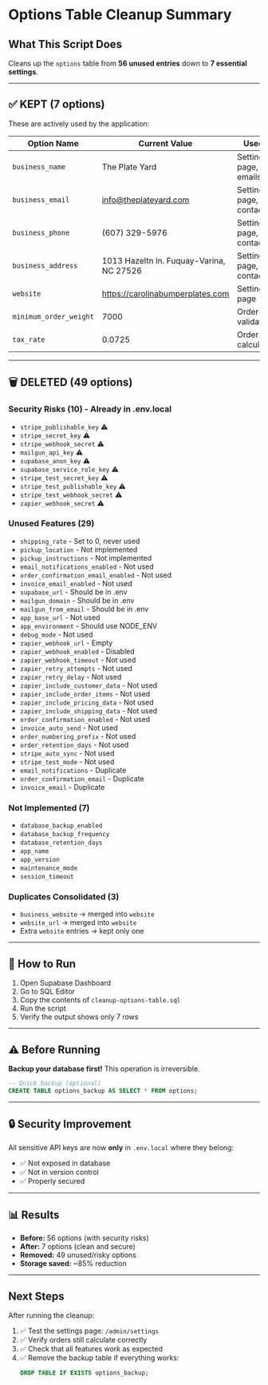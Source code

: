 # Options Table Cleanup Summary

## What This Script Does

Cleans up the `options` table from **56 unused entries** down to **7 essential settings**.

---

## ✅ KEPT (7 options)

These are actively used by the application:

| Option Name | Current Value | Used By |
|------------|---------------|---------|
| `business_name` | The Plate Yard | Settings page, emails |
| `business_email` | info@theplateyard.com | Settings page, contact info |
| `business_phone` | (607) 329-5976 | Settings page, contact info |
| `business_address` | 1013 Hazeltn ln. Fuquay-Varina, NC 27526 | Settings page, contact info |
| `website` | https://carolinabumperplates.com | Settings page |
| `minimum_order_weight` | 7000 | Order validation |
| `tax_rate` | 0.0725 | Order calculations |

---

## 🗑️ DELETED (49 options)

### Security Risks (10) - Already in .env.local
- `stripe_publishable_key` ⚠️
- `stripe_secret_key` ⚠️
- `stripe_webhook_secret` ⚠️
- `mailgun_api_key` ⚠️
- `supabase_anon_key` ⚠️
- `supabase_service_role_key` ⚠️
- `stripe_test_secret_key` ⚠️
- `stripe_test_publishable_key` ⚠️
- `stripe_test_webhook_secret` ⚠️
- `zapier_webhook_secret` ⚠️

### Unused Features (29)
- `shipping_rate` - Set to 0, never used
- `pickup_location` - Not implemented
- `pickup_instructions` - Not implemented
- `email_notifications_enabled` - Not used
- `order_confirmation_email_enabled` - Not used
- `invoice_email_enabled` - Not used
- `supabase_url` - Should be in .env
- `mailgun_domain` - Should be in .env
- `mailgun_from_email` - Should be in .env
- `app_base_url` - Not used
- `app_environment` - Should use NODE_ENV
- `debug_mode` - Not used
- `zapier_webhook_url` - Empty
- `zapier_webhook_enabled` - Disabled
- `zapier_webhook_timeout` - Not used
- `zapier_retry_attempts` - Not used
- `zapier_retry_delay` - Not used
- `zapier_include_customer_data` - Not used
- `zapier_include_order_items` - Not used
- `zapier_include_pricing_data` - Not used
- `zapier_include_shipping_data` - Not used
- `order_confirmation_enabled` - Not used
- `invoice_auto_send` - Not used
- `order_numbering_prefix` - Not used
- `order_retention_days` - Not used
- `stripe_auto_sync` - Not used
- `stripe_test_mode` - Not used
- `email_notifications` - Duplicate
- `order_confirmation_email` - Duplicate
- `invoice_email` - Duplicate

### Not Implemented (7)
- `database_backup_enabled`
- `database_backup_frequency`
- `database_retention_days`
- `app_name`
- `app_version`
- `maintenance_mode`
- `session_timeout`

### Duplicates Consolidated (3)
- `business_website` → merged into `website`
- `website_url` → merged into `website`
- Extra `website` entries → kept only one

---

## 📝 How to Run

1. Open Supabase Dashboard
2. Go to SQL Editor
3. Copy the contents of `cleanup-options-table.sql`
4. Run the script
5. Verify the output shows only 7 rows

---

## ⚠️ Before Running

**Backup your database first!** This operation is irreversible.

```sql
-- Quick backup (optional)
CREATE TABLE options_backup AS SELECT * FROM options;
```

---

## 🔒 Security Improvement

All sensitive API keys are now **only** in `.env.local` where they belong:
- ✅ Not exposed in database
- ✅ Not in version control
- ✅ Properly secured

---

## 📊 Results

- **Before:** 56 options (with security risks)
- **After:** 7 options (clean and secure)
- **Removed:** 49 unused/risky options
- **Storage saved:** ~85% reduction

---

## Next Steps

After running the cleanup:

1. ✅ Test the settings page: `/admin/settings`
2. ✅ Verify orders still calculate correctly
3. ✅ Check that all features work as expected
4. ✅ Remove the backup table if everything works:
   ```sql
   DROP TABLE IF EXISTS options_backup;
   ```
